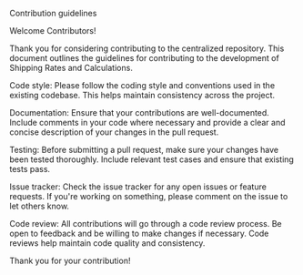 Contribution guidelines

Welcome Contributors!

Thank you for considering contributing to the centralized repository. This document outlines the guidelines for contributing to the development of Shipping Rates and Calculations.

Code style:
Please follow the coding style and conventions used in the existing codebase. This helps maintain consistency across the project.

Documentation:
Ensure that your contributions are well-documented. Include comments in your code where necessary and provide a clear and concise description of your changes in the pull request.

Testing:
Before submitting a pull request, make sure your changes have been tested thoroughly. Include relevant test cases and ensure that existing tests pass.

Issue tracker:
Check the issue tracker for any open issues or feature requests. If you're working on something, please comment on the issue to let others know.

Code review:
All contributions will go through a code review process. Be open to feedback and be willing to make changes if necessary. Code reviews help maintain code quality and consistency.

Thank you for your contribution!
